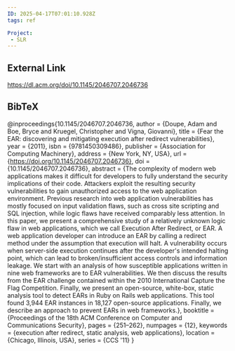 ```yaml
---
ID: 2025-04-17T07:01:10.928Z
tags: ref

Project:
 - SLR
---
```

## External Link

https://dl.acm.org/doi/10.1145/2046707.2046736

## BibTeX

@inproceedings{10.1145/2046707.2046736, author = {Doupe, Adam and Boe, Bryce and Kruegel, Christopher and Vigna, Giovanni}, title = {Fear the EAR: discovering and mitigating execution after redirect vulnerabilities}, year = {2011}, isbn = {9781450309486}, publisher = {Association for Computing Machinery}, address = {New York, NY, USA}, url = {https://doi.org/10.1145/2046707.2046736}, doi = {10.1145/2046707.2046736}, abstract = {The complexity of modern web applications makes it difficult for developers to fully understand the security implications of their code. Attackers exploit the resulting security vulnerabilities to gain unauthorized access to the web application environment. Previous research into web application vulnerabilities has mostly focused on input validation flaws, such as cross site scripting and SQL injection, while logic flaws have received comparably less attention. In this paper, we present a comprehensive study of a relatively unknown logic flaw in web applications, which we call Execution After Redirect, or EAR. A web application developer can introduce an EAR by calling a redirect method under the assumption that execution will halt. A vulnerability occurs when server-side execution continues after the developer's intended halting point, which can lead to broken/insufficient access controls and information leakage. We start with an analysis of how susceptible applications written in nine web frameworks are to EAR vulnerabilities. We then discuss the results from the EAR challenge contained within the 2010 International Capture the Flag Competition. Finally, we present an open-source, white-box, static analysis tool to detect EARs in Ruby on Rails web applications. This tool found 3,944 EAR instances in 18,127 open-source applications. Finally, we describe an approach to prevent EARs in web frameworks.}, booktitle = {Proceedings of the 18th ACM Conference on Computer and Communications Security}, pages = {251–262}, numpages = {12}, keywords = {execution after redirect, static analysis, web applications}, location = {Chicago, Illinois, USA}, series = {CCS '11} }
